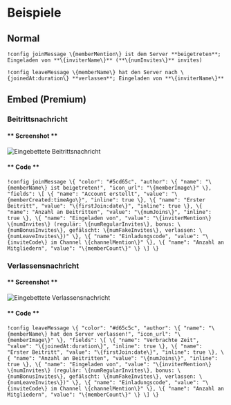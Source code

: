 # Beispiele

## Normal

```text
!config joinMessage \{memberMention\} ist dem Server **beigetreten**; Eingeladen von **\{inviterName\}** (**\{numInvites\}** invites)
```

```text
!config leaveMessage \{memberName\} hat den Server nach \{joinedAt:duration\} **verlassen**; Eingeladen von **\{inviterName\}**
```

## Embed \(Premium\)

### Beitrittsnachricht

<!-- tabs:start -->

#### ** Screenshot **

![Eingebettete Beitrittsnachricht](../../../assets/invite-manager-join-message-premium.png)

#### ** Code **

```text
!config joinMessage \{ "color": "#5cd65c", "author": \{ "name": "\{memberName\} ist beigetreten!", "icon_url": "\{memberImage\}" \}, "fields": \[ \{ "name": "Account erstellt", "value": "\{memberCreated:timeAgo\}", "inline": true \}, \{ "name": "Erster Beitritt", "value": "\{firstJoin:date\}", "inline": true \}, \{ "name": "Anzahl an Beitritten", "value": "\{numJoins\}", "inline": true \}, \{ "name": "Eingeladen von", "value": "\{inviterMention\}
\{numInvites\} (regulär: \{numRegularInvites\}, bonus: \{numBonusInvites\}, gefälscht: \{numFakeInvites\}, verlassen: \{numLeaveInvites\})" \}, \{ "name": "Einladungscode", "value": "\{inviteCode\} im Channel \{channelMention\}" \}, \{ "name": "Anzahl an Mitgliedern", "value": "\{memberCount\}" \} \] \}
```

<!-- tabs:end -->

### Verlassensnachricht

<!-- tabs:start -->

#### ** Screenshot **

![Eingebettete Verlassensnachricht](../../../assets/invite-manager-leave-message-premium.png)

#### ** Code **

```text
!config leaveMessage \{ "color": "#d65c5c", "author": \{ "name": "\{memberName\} hat den Server verlassen!", "icon_url": "\{memberImage\}" \}, "fields": \[ \{ "name": "Verbrachte Zeit", "value": "\{joinedAt:duration\}", "inline": true \}, \{ "name": "Erster Beitritt", "value": "\{firstJoin:date\}", "inline": true \}, \{ "name": "Anzahl an Beitritten", "value": "\{numJoins\}", "inline": true \}, \{ "name": "Eingeladen von", "value": "\{inviterMention\}
\{numInvites\} (regulär: \{numRegularInvites\}, bonus: \{numBonusInvites\}, gefälscht: \{numFakeInvites\}, verlassen: \{numLeaveInvites\})" \}, \{ "name": "Einladungscode", "value": "\{inviteCode\} im Channel \{channelMention\}" \}, \{ "name": "Anzahl an Mitgliedern", "value": "\{memberCount\}" \} \] \}
```

<!-- tabs:end -->
